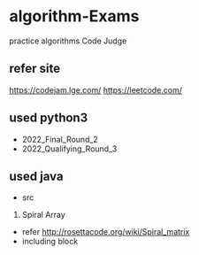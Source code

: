# algorithm-Exams
practice algorithms Code Judge

## refer site
https://codejam.lge.com/
https://leetcode.com/

## used python3
- 2022_Final_Round_2
- 2022_Qualifying_Round_3

## used java
- src

1. Spiral Array
- refer http://rosettacode.org/wiki/Spiral_matrix
- including block
